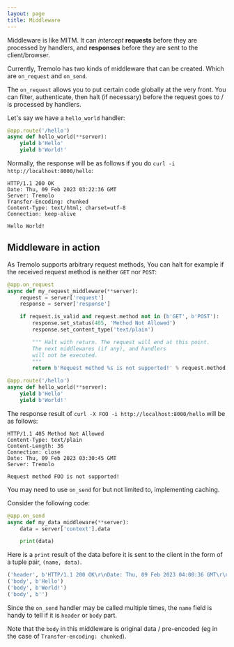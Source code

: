 ```yaml
---
layout: page
title: Middleware
---
```


Middleware is like MITM. It can *intercept* **requests** before they are processed by handlers, and **responses** before they are sent to the client/browser.

Currently, Tremolo has two kinds of middleware that can be created. Which are `on_request` and `on_send`.

The `on_request` allows you to put certain code globally at the very front.
You can filter, authenticate, then halt (if necessary) before the request goes to / is processed by handlers.

Let's say we have a `hello_world` handler:

```python
@app.route('/hello')
async def hello_world(**server):
    yield b'Hello'
    yield b'World!'
```

Normally, the response will be as follows if you do `curl -i http://localhost:8000/hello`:

```
HTTP/1.1 200 OK
Date: Thu, 09 Feb 2023 03:22:36 GMT
Server: Tremolo
Transfer-Encoding: chunked
Content-Type: text/html; charset=utf-8
Connection: keep-alive

Hello World!
```

## Middleware in action
As Tremolo supports arbitrary request methods, You can halt for example if the received request method is neither `GET` nor `POST`:
```python
@app.on_request
async def my_request_middleware(**server):
    request = server['request']
    response = server['response']

    if request.is_valid and request.method not in (b'GET', b'POST'):
        response.set_status(405, 'Method Not Allowed')
        response.set_content_type('text/plain')

        """ Halt with return. The request will end at this point.
        The next middlewares (if any), and handlers
        will not be executed.
        """
        return b'Request method %s is not supported!' % request.method

@app.route('/hello')
async def hello_world(**server):
    yield b'Hello'
    yield b'World!'
```

The response result of `curl -X FOO -i http://localhost:8000/hello` will be as follows:

```
HTTP/1.1 405 Method Not Allowed
Content-Type: text/plain
Content-Length: 36
Connection: close
Date: Thu, 09 Feb 2023 03:30:45 GMT
Server: Tremolo

Request method FOO is not supported!
```

You may need to use `on_send` for but not limited to, implementing caching.

Consider the following code:

```python
@app.on_send
async def my_data_middleware(**server):
    data = server['context'].data

    print(data)
```

Here is a `print` result of the data before it is sent to the client in the form of a tuple pair, `(name, data)`.

```python
('header', b'HTTP/1.1 200 OK\r\nDate: Thu, 09 Feb 2023 04:00:36 GMT\r\nServer: Tremolo\r\nTransfer-Encoding: chunked\r\nContent-Type: text/html; charset=utf-8\r\nConnection: keep-alive\r\n\r\n')
('body', b'Hello')
('body', b'World!')
('body', b'')
```

Since the `on_send` handler may be called multiple times, the `name` field is handy to tell if it is `header` or `body` part.

Note that the `body` in this middleware is original data / pre-encoded (eg in the case of `Transfer-encoding: chunked`).
